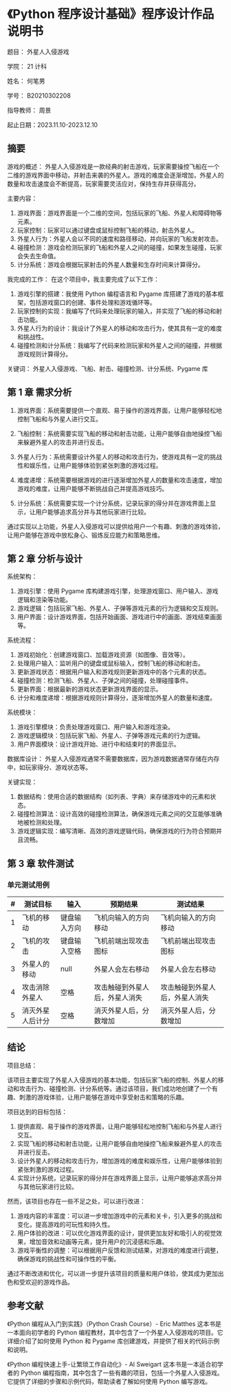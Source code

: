 # 《Python 程序设计基础》程序设计作品说明书

题目： 外星人入侵游戏

学院： 21 计科

姓名： 何笔男

学号： B20210302208

指导教师： 周景

起止日期：2023.11.10-2023.12.10

## 摘要

游戏的概述：
外星人入侵游戏是一款经典的射击游戏，玩家需要操控飞船在一个二维的游戏界面中移动，并射击来袭的外星人。游戏的难度会逐渐增加，外星人的数量和攻击速度会不断提高，玩家需要灵活应对，保持生存并获得高分。

主要内容：

1. 游戏界面：游戏界面是一个二维的空间，包括玩家的飞船、外星人和障碍物等元素。
2. 玩家控制：玩家可以通过键盘或鼠标控制飞船的移动，射击外星人。
3. 外星人行为：外星人会以不同的速度和路径移动，并向玩家的飞船发射攻击。
4. 碰撞检测：游戏会检测玩家的飞船和外星人之间的碰撞，如果发生碰撞，玩家会失去生命值。
5. 计分系统：游戏会根据玩家射击的外星人数量和生存时间来计算得分。

我完成的工作：
在这个项目中，我主要完成了以下工作：

1. 游戏引擎的搭建：我使用 Python 编程语言和 Pygame 库搭建了游戏的基本框架，包括游戏窗口的创建、事件处理和游戏循环等。
2. 玩家控制的实现：我编写了代码来处理玩家的输入，并实现了飞船的移动和射击功能。
3. 外星人行为的设计：我设计了外星人的移动和攻击行为，使其具有一定的难度和挑战性。
4. 碰撞检测和计分系统：我编写了代码来检测玩家和外星人之间的碰撞，并根据游戏规则计算得分。

关键词：
外星人入侵游戏、飞船、射击、碰撞检测、计分系统、Pygame 库

## 第 1 章 需求分析

1. 游戏界面：系统需要提供一个直观、易于操作的游戏界面，让用户能够轻松地控制飞船和与外星人进行交互。

2. 飞船控制：系统需要实现飞船的移动和射击功能，让用户能够自由地操控飞船来躲避外星人的攻击并进行反击。

3. 外星人行为：系统需要设计外星人的移动和攻击行为，使游戏具有一定的挑战性和娱乐性，让用户能够体验到紧张刺激的游戏过程。

4. 难度递增：系统需要根据游戏的进行逐渐增加外星人的数量和攻击速度，增加游戏的难度，让用户能够不断挑战自己并提高游戏技巧。

5. 计分系统：系统需要实现一个计分系统，记录玩家的得分并在游戏界面上显示，让用户能够追求高分并与其他玩家进行比较。

通过实现以上功能，外星人入侵游戏可以提供给用户一个有趣、刺激的游戏体验，让用户能够在游戏中放松身心、锻炼反应能力和策略思维。

## 第 2 章 分析与设计

系统架构：

1. 游戏引擎：使用 Pygame 库构建游戏引擎，处理游戏窗口、用户输入、游戏逻辑和渲染等功能。
2. 游戏逻辑：包括玩家飞船、外星人、子弹等游戏元素的行为逻辑和交互规则。
3. 用户界面：设计游戏界面，包括开始画面、游戏进行中的画面、游戏结束画面等。

系统流程：

1. 游戏初始化：创建游戏窗口、加载游戏资源（如图像、音效等）。
2. 处理用户输入：监听用户的键盘或鼠标输入，控制飞船的移动和射击。
3. 更新游戏状态：根据用户输入和游戏规则更新游戏中的各个元素的状态。
4. 碰撞检测：检测飞船、外星人、子弹之间的碰撞，处理碰撞事件。
5. 更新界面：根据最新的游戏状态更新游戏界面的显示。
6. 计分和难度递增：根据游戏规则计算得分，逐渐增加外星人的数量和速度。

系统模块：

1. 游戏引擎模块：负责处理游戏窗口、用户输入和游戏渲染。
2. 游戏逻辑模块：包括玩家飞船、外星人、子弹等游戏元素的行为逻辑。
3. 用户界面模块：设计游戏开始、进行中和结束时的界面显示。

数据库设计：
外星人入侵游戏通常不需要数据库，因为游戏数据通常存储在内存中，如玩家得分、游戏状态等。

关键实现：

1. 数据结构：使用合适的数据结构（如列表、字典）来存储游戏中的元素和状态。
2. 碰撞检测算法：设计高效的碰撞检测算法，确保游戏元素之间的交互能够准确地被检测和处理。
3. 游戏逻辑实现：编写清晰、高效的游戏逻辑代码，确保游戏的行为符合预期并且流畅。

## 第 3 章 软件测试

### 单元测试用例

| \#  | 测试目标         | 输入         | 预期结果                       | 测试结果                       |
| --- | ---------------- | ------------ | ------------------------------ | ------------------------------ |
| 1   | 飞机的移动       | 键盘输入方向 | 飞机向输入的方向移动           | 飞机向输入的方向移动           |
| 2   | 飞机的攻击       | 键盘输入空格 | 飞机前端出现攻击图标           | 飞机前端出现攻击图标           |
| 3   | 外星人的移动     | null         | 外星人会左右移动               | 外星人会左右移动               |
| 4   | 攻击消除外星人   | 空格         | 攻击触碰到外星人后，外星人消失 | 攻击触碰到外星人后，外星人消失 |
| 5   | 消灭外星人后计分 | 空格         | 消灭外星人后，分数增加         | 消灭外星人后，分数增加         |

## 结论

项目总结：

该项目主要实现了外星人入侵游戏的基本功能，包括玩家飞船的控制、外星人的移动和攻击行为、碰撞检测、计分系统等。通过该项目，我们成功地创建了一个有趣、刺激的游戏体验，让用户能够在游戏中享受射击和策略的乐趣。

项目达到的目标包括：

1. 提供直观、易于操作的游戏界面，让用户能够轻松地控制飞船和与外星人进行交互。
2. 实现飞船的移动和射击功能，让用户能够自由地操控飞船来躲避外星人的攻击并进行反击。
3. 设计外星人的移动和攻击行为，增加游戏的难度和娱乐性，让用户能够体验到紧张刺激的游戏过程。
4. 实现计分系统，记录玩家的得分并在游戏界面上显示，让用户能够追求高分并与其他玩家进行比较。

然而，该项目也存在一些不足之处，可以进行改进：

1. 游戏内容的丰富度：可以进一步增加游戏中的元素和关卡，引入更多的挑战和变化，提高游戏的可玩性和持久性。
2. 用户体验的改进：可以优化游戏界面的设计，提供更加友好和吸引人的视觉效果，增加音效和动画等元素，提升用户的沉浸感和乐趣。
3. 游戏平衡性的调整：可以根据用户反馈和测试结果，对游戏的难度进行调整，确保游戏的挑战性和可操作性的平衡。

通过不断改进和优化，可以进一步提升该项目的质量和用户体验，使其成为更加出色和受欢迎的游戏作品。

## 参考文献

《Python 编程从入门到实践》（Python Crash Course）- Eric Matthes 这本书是一本面向初学者的 Python 编程教材，其中包含了一个外星人入侵游戏的项目。它详细介绍了如何使用 Python 和 Pygame 库创建游戏，并提供了相关的代码示例和说明。

《Python 编程快速上手-让繁琐工作自动化》- Al Sweigart 这本书是一本适合初学者的 Python 编程指南，其中包含了一些有趣的项目，包括一个外星人入侵游戏。它提供了详细的步骤和示例代码，帮助读者了解如何使用 Python 编写游戏。
